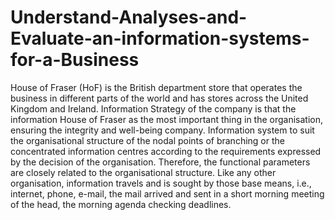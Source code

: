 # Understand-Analyses-and-Evaluate-an-information-systems-for-a-Business
House of Fraser (HoF) is the British department store that operates the business in different parts of the world and has stores across the United Kingdom and Ireland. Information Strategy of the company is that the information House of Fraser as the most important thing in the organisation, ensuring the integrity and well-being company. Information system to suit the organisational structure of the nodal points of branching or the concentrated information centres according to the requirements expressed by the decision of the organisation. Therefore, the functional parameters are closely related to the organisational structure. Like any other organisation, information travels and is sought by those base means, i.e., internet, phone, e-mail, the mail arrived and sent in a short morning meeting of the head, the morning agenda checking deadlines.
